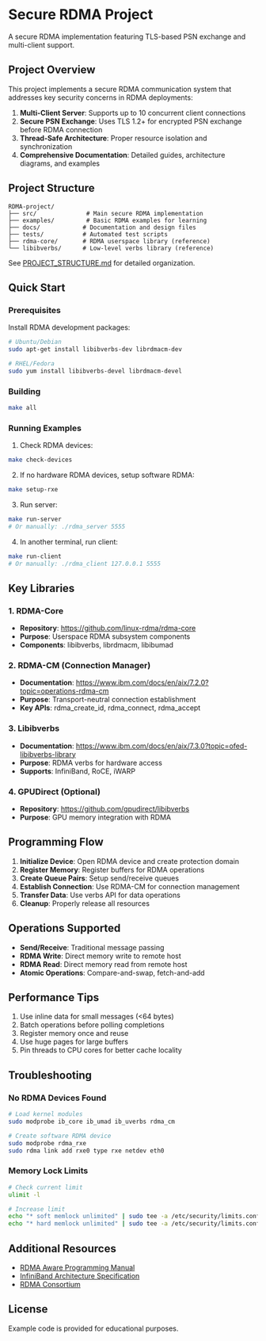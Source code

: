 # Secure RDMA Project

A secure RDMA implementation featuring TLS-based PSN exchange and multi-client support.

## Project Overview

This project implements a secure RDMA communication system that addresses key security concerns in RDMA deployments:

1. **Multi-Client Server**: Supports up to 10 concurrent client connections
2. **Secure PSN Exchange**: Uses TLS 1.2+ for encrypted PSN exchange before RDMA connection
3. **Thread-Safe Architecture**: Proper resource isolation and synchronization
4. **Comprehensive Documentation**: Detailed guides, architecture diagrams, and examples

## Project Structure

```
RDMA-project/
├── src/              # Main secure RDMA implementation
├── examples/         # Basic RDMA examples for learning
├── docs/            # Documentation and design files
├── tests/           # Automated test scripts
├── rdma-core/       # RDMA userspace library (reference)
└── libibverbs/      # Low-level verbs library (reference)
```

See [PROJECT_STRUCTURE.md](PROJECT_STRUCTURE.md) for detailed organization.

## Quick Start

### Prerequisites
Install RDMA development packages:
```bash
# Ubuntu/Debian
sudo apt-get install libibverbs-dev librdmacm-dev

# RHEL/Fedora
sudo yum install libibverbs-devel librdmacm-devel
```

### Building
```bash
make all
```

### Running Examples

1. Check RDMA devices:
```bash
make check-devices
```

2. If no hardware RDMA devices, setup software RDMA:
```bash
make setup-rxe
```

3. Run server:
```bash
make run-server
# Or manually: ./rdma_server 5555
```

4. In another terminal, run client:
```bash
make run-client
# Or manually: ./rdma_client 127.0.0.1 5555
```

## Key Libraries

### 1. RDMA-Core
- **Repository**: https://github.com/linux-rdma/rdma-core
- **Purpose**: Userspace RDMA subsystem components
- **Components**: libibverbs, librdmacm, libibumad

### 2. RDMA-CM (Connection Manager)
- **Documentation**: https://www.ibm.com/docs/en/aix/7.2.0?topic=operations-rdma-cm
- **Purpose**: Transport-neutral connection establishment
- **Key APIs**: rdma_create_id, rdma_connect, rdma_accept

### 3. Libibverbs
- **Documentation**: https://www.ibm.com/docs/en/aix/7.3.0?topic=ofed-libibverbs-library
- **Purpose**: RDMA verbs for hardware access
- **Supports**: InfiniBand, RoCE, iWARP

### 4. GPUDirect (Optional)
- **Repository**: https://github.com/gpudirect/libibverbs
- **Purpose**: GPU memory integration with RDMA

## Programming Flow

1. **Initialize Device**: Open RDMA device and create protection domain
2. **Register Memory**: Register buffers for RDMA operations
3. **Create Queue Pairs**: Setup send/receive queues
4. **Establish Connection**: Use RDMA-CM for connection management
5. **Transfer Data**: Use verbs API for data operations
6. **Cleanup**: Properly release all resources

## Operations Supported

- **Send/Receive**: Traditional message passing
- **RDMA Write**: Direct memory write to remote host
- **RDMA Read**: Direct memory read from remote host
- **Atomic Operations**: Compare-and-swap, fetch-and-add

## Performance Tips

1. Use inline data for small messages (<64 bytes)
2. Batch operations before polling completions
3. Register memory once and reuse
4. Use huge pages for large buffers
5. Pin threads to CPU cores for better cache locality

## Troubleshooting

### No RDMA Devices Found
```bash
# Load kernel modules
sudo modprobe ib_core ib_umad ib_uverbs rdma_cm

# Create software RDMA device
sudo modprobe rdma_rxe
sudo rdma link add rxe0 type rxe netdev eth0
```

### Memory Lock Limits
```bash
# Check current limit
ulimit -l

# Increase limit
echo "* soft memlock unlimited" | sudo tee -a /etc/security/limits.conf
echo "* hard memlock unlimited" | sudo tee -a /etc/security/limits.conf
```

## Additional Resources

- [RDMA Aware Programming Manual](https://docs.nvidia.com/networking/)
- [InfiniBand Architecture Specification](https://www.infinibandta.org/)
- [RDMA Consortium](https://www.rdmaconsortium.org/)

## License

Example code is provided for educational purposes.